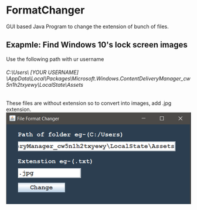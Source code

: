 # FormatChanger
GUI based Java Program to change the extension of bunch of files.

## Exapmle: Find Windows 10's lock screen images
Use the following path with ur username
###### C:\Users\ [YOUR USERNAME] \AppData\Local\Packages\Microsoft.Windows.ContentDeliveryManager_cw5n1h2txyewy\LocalState\Assets
These files are without extension so to convert into images, add .jpg extension.
![Snap](screens/main.png)
